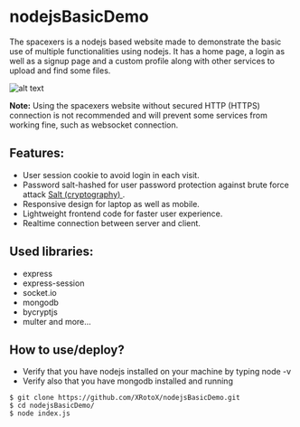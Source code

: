 # nodejsBasicDemo

The spacexers is a nodejs based website made to demonstrate the basic use of multiple functionalities using nodejs. It has a home page, a login as well as a signup page and a custom profile along with other services to upload and find some files.

![alt text](https://user-images.githubusercontent.com/31079981/97353013-c89e2a80-1893-11eb-8dde-6d79073b237a.png)


**Note:** Using the spacexers website without secured HTTP (HTTPS) connection is not recommended and will prevent some services from working fine, such as websocket connection.


## Features:
- User session cookie to avoid login in each visit.
- Password salt-hashed for user password protection against brute force attack [Salt (cryptography)
](https://en.wikipedia.org/wiki/Salt_(cryptography)).
- Responsive design for laptop as well as mobile.
- Lightweight frontend code for faster user experience.
- Realtime connection between server and client.


## Used libraries:
- express
- express-session
- socket.io
- mongodb
- bycryptjs
- multer
and more...

## How to use/deploy?

- Verify that you have nodejs installed on your machine by typing node -v 
- Verify also that you have mongodb installed and running
```linux
$ git clone https://github.com/XRotoX/nodejsBasicDemo.git
$ cd nodejsBasicDemo/
$ node index.js
```
